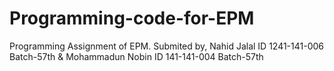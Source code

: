 # Programming-code-for-EPM
Programming Assignment of EPM. Submited by, Nahid Jalal ID 1241-141-006 Batch-57th &amp; Mohammadun Nobin ID 141-141-004 Batch-57th
